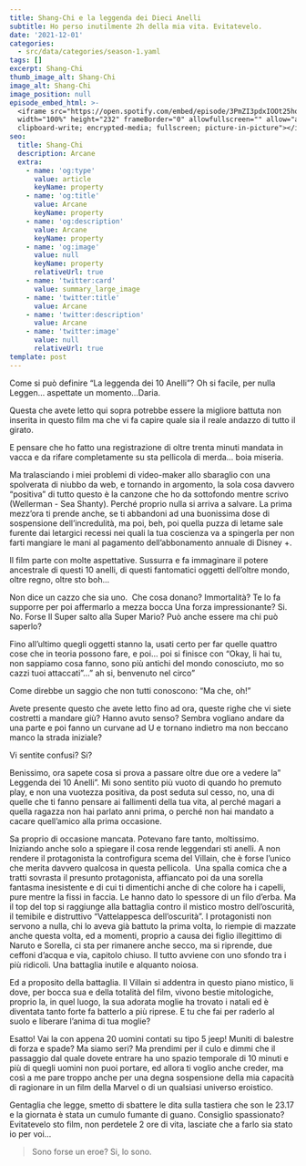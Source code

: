 ```yaml
---
title: Shang-Chi e la leggenda dei Dieci Anelli
subtitle: Ho perso inutilmente 2h della mia vita. Evitatevelo.
date: '2021-12-01'
categories:
  - src/data/categories/season-1.yaml
tags: []
excerpt: Shang-Chi
thumb_image_alt: Shang-Chi
image_alt: Shang-Chi
image_position: null
episode_embed_html: >-
  <iframe src="https://open.spotify.com/embed/episode/3PmZI3pdxIOOt25hqUChyH"
  width="100%" height="232" frameBorder="0" allowfullscreen="" allow="autoplay;
  clipboard-write; encrypted-media; fullscreen; picture-in-picture"></iframe>
seo:
  title: Shang-Chi
  description: Arcane
  extra:
    - name: 'og:type'
      value: article
      keyName: property
    - name: 'og:title'
      value: Arcane
      keyName: property
    - name: 'og:description'
      value: Arcane
      keyName: property
    - name: 'og:image'
      value: null
      keyName: property
      relativeUrl: true
    - name: 'twitter:card'
      value: summary_large_image
    - name: 'twitter:title'
      value: Arcane
    - name: 'twitter:description'
      value: Arcane
    - name: 'twitter:image'
      value: null
      relativeUrl: true
template: post
---
```

Come si può definire “La leggenda dei 10 Anelli”? Oh si facile, per nulla Leggen… aspettate un momento…Daria.

Questa che avete letto qui sopra potrebbe essere la migliore battuta non inserita in questo film ma che vi fa capire quale sia il reale andazzo di tutto il girato.

E pensare che ho fatto una registrazione di oltre trenta minuti mandata in vacca e da rifare completamente su sta pellicola di merda… boia miseria.

Ma tralasciando i miei problemi di video-maker allo sbaraglio con una spolverata di niubbo da web, e tornando in argomento, la sola cosa davvero “positiva” di tutto questo è la canzone che ho da sottofondo mentre scrivo (Wellerman - Sea Shanty). Perché proprio nulla si arriva a salvare.
La prima mezz’ora ti prende anche, se ti abbandoni ad una buonissima dose di sospensione dell’incredulità, ma poi, beh, poi quella puzza di letame sale furente dai letargici recessi nei quali la tua coscienza va a spingerla per non farti mangiare le mani al pagamento dell’abbonamento annuale di Disney +.

Il film parte con molte aspettative. Sussurra e fa immaginare il potere ancestrale di questi 10 anelli, di questi fantomatici oggetti dell’oltre mondo, oltre regno, oltre sto boh…

Non dice un cazzo che sia uno. 
Che cosa donano? Immortalità? Te lo fa supporre per poi affermarlo a mezza bocca
Una forza impressionante? Si. No. Forse
Il Super salto alla Super Mario? Può anche essere ma chi può saperlo?

Fino all’ultimo quegli oggetti stanno la, usati certo per far quelle quattro cose che in teoria possono fare, e poi… poi si finisce con “Okay, li hai tu, non sappiamo cosa fanno, sono più antichi del mondo conosciuto, mo so cazzi tuoi attaccati”…” ah si, benvenuto nel circo”

Come direbbe un saggio che non tutti conoscono: “Ma che, oh!”

Avete presente questo che avete letto fino ad ora, queste righe che vi siete costretti a mandare giù? Hanno avuto senso? Sembra vogliano andare da una parte e poi fanno un curvane ad U e tornano indietro ma non beccano manco la strada iniziale? 

Vi sentite confusi? Si?

Benissimo, ora sapete cosa si prova a passare oltre due ore a vedere la” Leggenda dei 10 Anelli”.
Mi sono sentito più vuoto di quando ho premuto play, e non una vuotezza positiva, da post seduta sul cesso, no, una di quelle che ti fanno pensare ai fallimenti della tua vita, al perché magari a quella ragazza non hai parlato anni prima, o perché non hai mandato a cacare quell’amico alla prima occasione. 

Sa proprio di occasione mancata. Potevano fare tanto, moltissimo. 
Iniziando anche solo a spiegare il cosa rende leggendari sti anelli.
A non rendere il protagonista la controfigura scema del Villain, che è forse l’unico che merita davvero qualcosa in questa pellicola. 
Una spalla comica che a tratti sovrasta il presunto protagonista, affiancato poi da una sorella fantasma inesistente e di cui ti dimentichi anche di che colore ha i capelli, pure mentre la fissi in faccia. Le hanno dato lo spessore di un filo d’erba.
Ma il top del top si raggiunge alla battaglia contro il mistico mostro dell’oscurità, il temibile e distruttivo “Vattelappesca dell’oscurità”.
I protagonisti non servono a nulla, chi lo aveva già battuto la prima volta, lo riempie di mazzate anche questa volta, ed a momenti, proprio a causa dei figlio illegittimo di Naruto e Sorella, ci sta per rimanere anche secco, ma si riprende, due ceffoni d’acqua e via, capitolo chiuso. Il tutto avviene con uno sfondo tra i più ridicoli. Una battaglia inutile e alquanto noiosa. 

Ed a proposito della battaglia. Il Villain si addentra in questo piano mistico, li dove, per bocca sua e della totalità del film, vivono bestie mitologiche, proprio la, in quel luogo, la sua adorata moglie ha trovato i natali ed è diventata tanto forte fa batterlo a più riprese. E tu che fai per raderlo al suolo e liberare l’anima di tua moglie? 

Esatto! Vai la con appena 20 uomini contati su tipo 5 jeep!
Muniti di balestre di forza e spade? Ma siamo seri?
Ma prendimi per il culo e dimmi che il passaggio dal quale dovete entrare ha uno spazio temporale di 10 minuti e più di quegli uomini non puoi portare, ed allora ti voglio anche creder, ma così a me pare troppo anche per una degna sospensione della mia capacità di ragionare in un film della Marvel o di un qualsiasi universo eroistico. 

Gentaglia che legge, smetto di sbattere le dita sulla tastiera che son le 23.17 e la giornata è stata un cumulo fumante di guano.
Consiglio spassionato? Evitatevelo sto film, non perdetele 2 ore di vita, lasciate che a farlo sia stato io per voi…

> Sono forse un eroe? Si, lo sono. 
